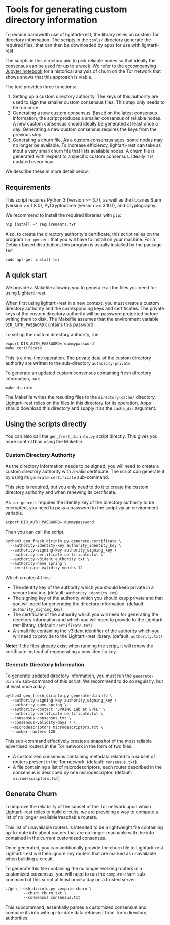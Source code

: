 # Tools for generating custom directory information

To reduce bandwidth use of lightarti-rest, the library relies on custom Tor directory information. The scripts in the `tools/` directory generate the required files, that can then be downloaded by apps for use with lightarti-rest.

The scripts in this directory aim to pick reliable nodes so that ideally the consensus can be used for up to a week. We refer to the [accompanying Jupyter notebook](churn_analysis.ipynb) for a historical analysis of churn on the Tor network that shows shows that this approach is viable.

The tool provides three functions:

1. Setting up a custom directory authority. The keys of this authority are used to sign the smaller custom consensus files. This step only needs to be run once.
2. Generating a new custom consensus. Based on the latest consensus information, the script produces a smaller consensus of reliable nodes.  A new custom consensus should ideally be generated at least once a day. Generating a new custom consensus requires the keys from the previous step.
3. Generating a churn file. As a custom consensus ages, some nodes may no longer be available. To increase efficiency, lightarti-rest can take as input a very small churn file that lists available nodes. A churn file is generated with respect to a specific custom consensus. Ideally it is updated every hour.

We describe these in more detail below.

## Requirements

This script requires Python 3 (version >= 3.7), as well as the libraries Stem
(version >= 1.8.0), PyCryptodome (version >= 3.10.1), and Cryptography.

We recommend to install the required libraries with `pip`:

```
pip install -r requirements.txt
```

Also, to create the directory authority's certificate, this script
relies on the program `tor-gencert` that you will have to install on
your machine. For a Debian-based distribution, this program is usually
installed by the package `tor`:

```
sudo apt-get install tor
```

## A quick start

We provide a Makefile allowing you to generate all the files you need
for using Lightarti-rest.

When first using lightarti-rest in a new context, you must create a custom directory authority and the corresponding keys and certificates. The private keys of the custom directory authority will be password protected before writing them to disk. The Makefile assumes that the environment variable `DIR_AUTH_PASSWORD` contains this password.

To set up the custom directory authority, run:

```
export DIR_AUTH_PASSWORD='dummypassword'
make certificate
```

This is a one-time operation. The private data of the custom
directory authority are written to the sub-directory `authority-private`.

To generate an updated custom consensus containing fresh directory information, run:

```
make dirinfo
```

The Makefile writes the resulting files to the `directory-cache/` directory. Lightarti-rest relies on the files in this directory for its operation. Apps should download this directory and supply it as the `cache_dir` argument.

## Using the scripts directly

You can also call the `gen_fresh_dirinfo.py` script directly. This gives you more control than using the Makefile.

### Custom Directory Authority

As the directory information needs to be signed, you will need to
create a custom directory authority with a valid certificate. The
script can generate it by using its `generate-certificate`
sub-command.

This step is required, but you only need to do it to create the
custom directory authority and when renewing its certificate.

As `tor-gencert` requires the identity key of the directory
authority to be encrypted, you need to pass a password to the script
via an environment variable.

```
export DIR_AUTH_PASSWORD='dummypassword'
```

Then you can call the script.

```
python3 gen_fresh_dirinfo.py generate-certificate \
  --authority-identity-key authority_identity_key \
  --authority-signing-key authority_signing_key \
  --authority-certificate certificate.txt \
  --authority-v3ident authority.txt \
  --authority-name spring \
  --certificate-validity-months 12
```

Which creates 4 files:

- The identity key of the authority which you should keep private in a
  secure location. (default: `authority_identity_key`)
- The signing key of the authority which you should keep private and
  that you will need for generating the directory information.
  (default: `authority_signing_key`)
- The certificate of the authority which you will need for generating
  the directory information and which you will need to provide to the
  Lightarti-rest library. (default: `certificate.txt`)
- A small file containing the v3ident identifier of the authority which
  you will need to provide to the Lightarti-rest library. (default:
  `authority.txt`)

**Note:** If the files already exist when running the script, it will
renew the certificate instead of regenerating a new identity key.


### Generate Directory Information

To generate updated directory information, you must run the
`generate-dirinfo` sub-command of this script. We recommend to do so regularly, but at least once a day.

```
python3 gen_fresh_dirinfo.py generate-dirinfo \
  --authority-signing-key authority_signing_key \
  --authority-name spring \
  --authority-contact 'SPRING Lab at EPFL' \
  --authority-certificate certificate.txt \
  --consensus consensus.txt \
  --consensus-validity-days 7 \
  --microdescriptors microdescriptors.txt \
  --number-routers 120
```

This sub-command effectively creates a snapshot of the most
reliable advertised routers in the Tor network in the form of two files:

- A customized consensus containing metadata related to a subset of
  routers present in the Tor network. (default: `consensus.txt`)
- A file containing a list of microdescriptors, each router described
  in the consensus is described by one microdescriptor. (default:
  `microdescriptors.txt`)


## Generate Churn

To improve the reliability of the subset of the Tor network upon which
Lightarti-rest relies to build circuits, we are providing a way to compute
a list of no longer available/reachable routers.

This list of unavailable routers is intended to be a lightweight file containing
up-to-date info about routers that are no longer reachable with the info
contained in the current customized consensus.

Once generated, you can additionally provide the churn file to Lightarti-rest.
Lightarti-rest will then ignore any routers that are marked as unavailable when
building a circuit.

To generate this file containing the no longer working routers in a customized
consensus, you will need to run the `compute-churn` sub-command of this script
at least once a day on a trusted server.

```
./gen_fresh_dirinfo.py compute-churn \
		--churn churn.txt \
		--consensus consensus.txt
```

This subcommand, essentially parses a customized consensus and compare its info
with up-to-date data retrieved from Tor's directory authorities.
